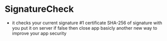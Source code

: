 # SignatureCheck
- it checks your current signature #1 certificate SHA-256  of signature with you put it on server if false then close app basicly another new way to improve your app security
